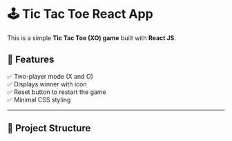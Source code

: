 # 🕹️ Tic Tac Toe React App

This is a simple **Tic Tac Toe (XO) game** built with **React JS**.

## 🚀 Features

✅ Two-player mode (X and O)  
✅ Displays winner with icon  
✅ Reset button to restart the game  
✅ Minimal CSS styling

---

## 📂 Project Structure

